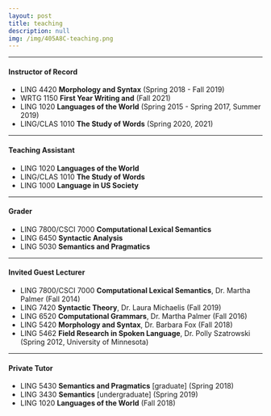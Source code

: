 ```yaml
---
layout: post
title: teaching
description: null
img: /img/405A8C-teaching.png
---
```


***
<sup></sup>
<h4>Instructor of Record</h4>
<sub></sub>
<ul>
  <li><span>LING 4420 <strong>Morphology and Syntax</strong> (Spring 2018 - Fall 2019)</span></li>
  <li><span>WRTG 1150 <strong>First Year Writing and</strong> (Fall 2021)</span></li>
  <li><span>LING 1020 <strong>Languages of the World</strong> (Spring 2015 - Spring 2017, Summer 2019)</span></li>
  <li><span>LING/CLAS 1010 <strong>The Study of Words</strong> (Spring 2020, 2021)</span></li>
</ul>

***
<sup></sup>
<h4>Teaching Assistant</h4>
<sub></sub>
<ul>
  <li><span>LING 1020 <strong>Languages of the World</strong></span></li>
  <li><span>LING/CLAS 1010 <strong>The Study of Words</strong></span></li>
  <li><span>LING 1000 <strong>Language in US Society</strong></span></li>
</ul>

***
<sup></sup>
<h4>Grader</h4>
<sub></sub>
<ul>
  <li><span>LING 7800/CSCI 7000 <strong>Computational Lexical Semantics</strong></span></li>
  <li><span>LING 6450 <strong>Syntactic Analysis</strong></span></li>
  <li><span>LING 5030 <strong>Semantics and Pragmatics</strong></span></li>
</ul>

***
<sup></sup>
<h4>Invited Guest Lecturer</h4>
<sub></sub>
<ul>
  <li><span>LING 7800/CSCI 7000 <strong>Computational Lexical Semantics</strong>, Dr. Martha Palmer (Fall 2014)</span></li>
  <li><span>LING 7420 <strong>Syntactic Theory</strong>, Dr. Laura Michaelis (Fall 2019)</span></li>
  <li><span>LING 6520 <strong>Computational Grammars</strong>, Dr. Martha Palmer (Fall 2016)</span></li>
  <li><span>LING 5420 <strong>Morphology and Syntax</strong>, Dr. Barbara Fox (Fall 2018)</span></li>
  <li><span>LING 5462 <strong>Field Research in Spoken Language</strong>, Dr. Polly Szatrowski (Spring 2012, University of Minnesota)</span></li>
</ul>

***
<sup></sup>
<h4>Private Tutor</h4>
<sub></sub>
<ul>
  <li><span>LING 5430 <strong>Semantics and Pragmatics</strong> [graduate] (Spring 2018)</span></li>
  <li><span>LING 3430 <strong>Semantics</strong> [undergraduate] (Spring 2019)</span></li>
  <li><span>LING 1020 <strong>Languages of the World</strong> (Fall 2018)</span></li>
</ul>
